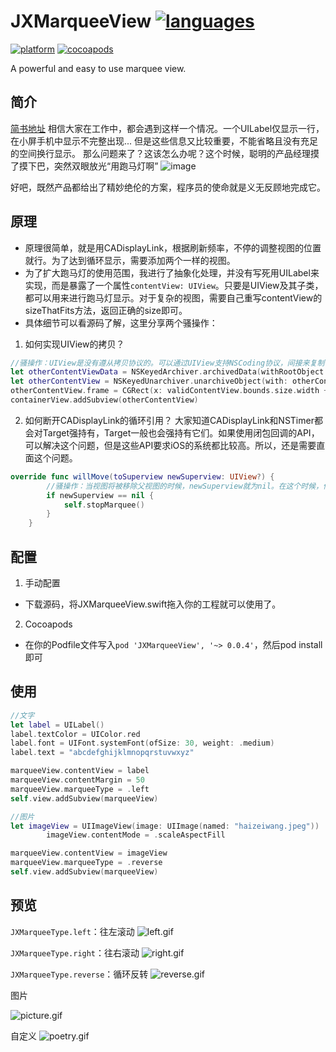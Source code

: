 # JXMarqueeView [![languages](https://img.shields.io/badge/language-swift-FF69B4.svg?style=plastic)](https://developer.apple.com/swift/) 
[![platform](https://img.shields.io/badge/platform-iOS-blue.svg?style=plastic)](#)
[![cocoapods](https://img.shields.io/badge/cocoapods-supported-4BC51D.svg?style=plastic)](https://cocoapods.org/pods/JXMarqueeView)

A powerful and easy to use marquee view.

## 简介
[简书地址](https://www.jianshu.com/p/835ba205453d)
相信大家在工作中，都会遇到这样一个情况。一个UILabel仅显示一行，在小屏手机中显示不完整出现... 但是这些信息又比较重要，不能省略且没有充足的空间换行显示。
那么问题来了？这该怎么办呢？这个时候，聪明的产品经理摸了摸下巴，突然双眼放光“用跑马灯啊” ![image](http://upload-images.jianshu.io/upload_images/1085173-8e2995c2dc7144a3.jpg?imageMogr2/auto-orient/strip%7CimageView2/2/w/1240)

好吧，既然产品都给出了精妙绝伦的方案，程序员的使命就是义无反顾地完成它。

## 原理
- 原理很简单，就是用CADisplayLink，根据刷新频率，不停的调整视图的位置就行。为了达到循环显示，需要添加两个一样的视图。
- 为了扩大跑马灯的使用范围，我进行了抽象化处理，并没有写死用UILabel来实现，而是暴露了一个属性`contentView: UIView`。只要是UIView及其子类，都可以用来进行跑马灯显示。对于复杂的视图，需要自己重写contentView的sizeThatFits方法，返回正确的size即可。
- 具体细节可以看源码了解，这里分享两个骚操作：
1. 如何实现UIView的拷贝？
```swift
//骚操作：UIView是没有遵从拷贝协议的。可以通过UIView支持NSCoding协议，间接来复制一个视图
let otherContentViewData = NSKeyedArchiver.archivedData(withRootObject: validContentView)
let otherContentView = NSKeyedUnarchiver.unarchiveObject(with: otherContentViewData) as! UIView
otherContentView.frame = CGRect(x: validContentView.bounds.size.width + contentMargin, y: 0, width: validContentView.bounds.size.width, height: self.bounds.size.height)
containerView.addSubview(otherContentView)
```
2. 如何断开CADisplayLink的循环引用？
大家知道CADisplayLink和NSTimer都会对Target强持有，Target一般也会强持有它们。如果使用闭包回调的API，可以解决这个问题，但是这些API要求iOS的系统都比较高。所以，还是需要直面这个问题。
```swift
override func willMove(toSuperview newSuperview: UIView?) {
        //骚操作：当视图将被移除父视图的时候，newSuperview就为nil。在这个时候，停止掉CADisplayLink，断开循环引用，视图就可以被正确释放掉了。
        if newSuperview == nil {
            self.stopMarquee()
        }
    }
```

## 配置
1. 手动配置
  - 下载源码，将JXMarqueeView.swift拖入你的工程就可以使用了。
2. Cocoapods
  - 在你的Podfile文件写入`pod 'JXMarqueeView', '~> 0.0.4'`，然后pod install即可

## 使用
```swift
//文字
let label = UILabel()
label.textColor = UIColor.red
label.font = UIFont.systemFont(ofSize: 30, weight: .medium)
label.text = "abcdefghijklmnopqrstuvwxyz"

marqueeView.contentView = label
marqueeView.contentMargin = 50
marqueeView.marqueeType = .left
self.view.addSubview(marqueeView)

//图片
let imageView = UIImageView(image: UIImage(named: "haizeiwang.jpeg"))
        imageView.contentMode = .scaleAspectFill

marqueeView.contentView = imageView
marqueeView.marqueeType = .reverse
self.view.addSubview(marqueeView)
```

## 预览
`JXMarqueeType.left`：往左滚动
![left.gif](https://upload-images.jianshu.io/upload_images/1085173-712f04ce62c1a3bc.gif?imageMogr2/auto-orient/strip)


`JXMarqueeType.right`：往右滚动
![right.gif](https://upload-images.jianshu.io/upload_images/1085173-5d21ffa924ec2afa.gif?imageMogr2/auto-orient/strip)


`JXMarqueeType.reverse`：循环反转
![reverse.gif](https://upload-images.jianshu.io/upload_images/1085173-acffb41b6479bf1a.gif?imageMogr2/auto-orient/strip)


图片

![picture.gif](https://github.com/pujiaxin33/JXMarqueeView/blob/master/JXMarqueeView/Assets/picture.gif?raw=true)

自定义
![poetry.gif](https://upload-images.jianshu.io/upload_images/1085173-c197188ee4e4fb44.gif?imageMogr2/auto-orient/strip)
